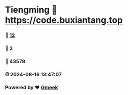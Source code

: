 # Tiengming :link: https://code.buxiantang.top 
### :page_facing_up: [12](https://code.buxiantang.top/tag.html) 
### :speech_balloon: 2 
### :hibiscus: 43578 
### :alarm_clock: 2024-08-16 13:47:07 
### Powered by :heart: [Gmeek](https://github.com/Meekdai/Gmeek)
